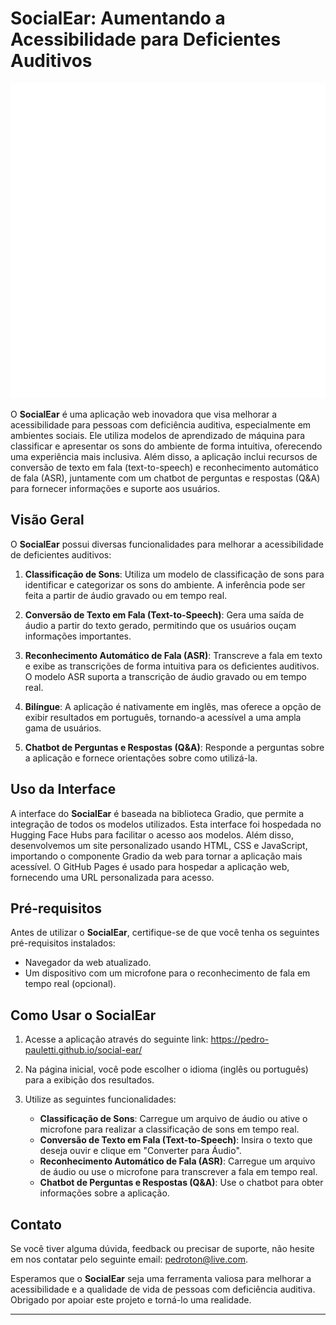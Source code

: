 # SocialEar: Aumentando a Acessibilidade para Deficientes Auditivos

![SocialEar Logo](SocialEar.svg)

O **SocialEar** é uma aplicação web inovadora que visa melhorar a acessibilidade para pessoas com deficiência auditiva, especialmente em ambientes sociais. Ele utiliza modelos de aprendizado de máquina para classificar e apresentar os sons do ambiente de forma intuitiva, oferecendo uma experiência mais inclusiva. Além disso, a aplicação inclui recursos de conversão de texto em fala (text-to-speech) e reconhecimento automático de fala (ASR), juntamente com um chatbot de perguntas e respostas (Q&A) para fornecer informações e suporte aos usuários.

## Visão Geral

O **SocialEar** possui diversas funcionalidades para melhorar a acessibilidade de deficientes auditivos:

1. **Classificação de Sons**: Utiliza um modelo de classificação de sons para identificar e categorizar os sons do ambiente. A inferência pode ser feita a partir de áudio gravado ou em tempo real.

2. **Conversão de Texto em Fala (Text-to-Speech)**: Gera uma saída de áudio a partir do texto gerado, permitindo que os usuários ouçam informações importantes.

3. **Reconhecimento Automático de Fala (ASR)**: Transcreve a fala em texto e exibe as transcrições de forma intuitiva para os deficientes auditivos. O modelo ASR suporta a transcrição de áudio gravado ou em tempo real.

4. **Bilíngue**: A aplicação é nativamente em inglês, mas oferece a opção de exibir resultados em português, tornando-a acessível a uma ampla gama de usuários.

5. **Chatbot de Perguntas e Respostas (Q&A)**: Responde a perguntas sobre a aplicação e fornece orientações sobre como utilizá-la.

## Uso da Interface

A interface do **SocialEar** é baseada na biblioteca Gradio, que permite a integração de todos os modelos utilizados. Esta interface foi hospedada no Hugging Face Hubs para facilitar o acesso aos modelos. Além disso, desenvolvemos um site personalizado usando HTML, CSS e JavaScript, importando o componente Gradio da web para tornar a aplicação mais acessível. O GitHub Pages é usado para hospedar a aplicação web, fornecendo uma URL personalizada para acesso.

## Pré-requisitos

Antes de utilizar o **SocialEar**, certifique-se de que você tenha os seguintes pré-requisitos instalados:

- Navegador da web atualizado.
- Um dispositivo com um microfone para o reconhecimento de fala em tempo real (opcional).

## Como Usar o **SocialEar**

1. Acesse a aplicação através do seguinte link: https://pedro-pauletti.github.io/social-ear/ 
   
2. Na página inicial, você pode escolher o idioma (inglês ou português) para a exibição dos resultados.

3. Utilize as seguintes funcionalidades:
   - **Classificação de Sons**: Carregue um arquivo de áudio ou ative o microfone para realizar a classificação de sons em tempo real.
   - **Conversão de Texto em Fala (Text-to-Speech)**: Insira o texto que deseja ouvir e clique em "Converter para Áudio".
   - **Reconhecimento Automático de Fala (ASR)**: Carregue um arquivo de áudio ou use o microfone para transcrever a fala em tempo real.
   - **Chatbot de Perguntas e Respostas (Q&A)**: Use o chatbot para obter informações sobre a aplicação.


## Contato

Se você tiver alguma dúvida, feedback ou precisar de suporte, não hesite em nos contatar pelo seguinte email: [pedroton@live.com](mailto:pedroton@live.com).

Esperamos que o **SocialEar** seja uma ferramenta valiosa para melhorar a acessibilidade e a qualidade de vida de pessoas com deficiência auditiva. Obrigado por apoiar este projeto e torná-lo uma realidade.

---
